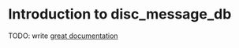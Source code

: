 # Introduction to disc_message_db

TODO: write [great documentation](http://jacobian.org/writing/what-to-write/)
